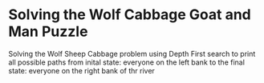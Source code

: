# Solving the Wolf Cabbage Goat and Man Puzzle
Solving the Wolf Sheep Cabbage problem using Depth First search to print all possible paths from inital state: everyone on the left bank  to the final state: everyone on the right bank of thr river

